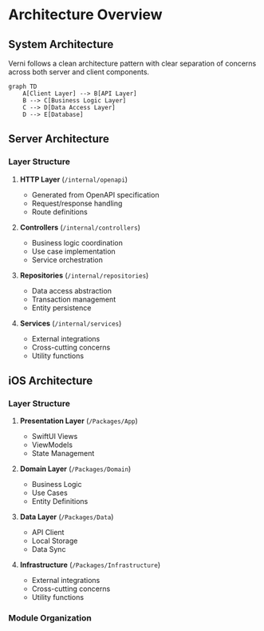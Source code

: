 # Architecture Overview

## System Architecture

Verni follows a clean architecture pattern with clear separation of concerns across both server and client components.

```mermaid
graph TD
    A[Client Layer] --> B[API Layer]
    B --> C[Business Logic Layer]
    C --> D[Data Access Layer]
    D --> E[Database]
```

## Server Architecture

### Layer Structure

1. **HTTP Layer** (`/internal/openapi`)
   - Generated from OpenAPI specification
   - Request/response handling
   - Route definitions

2. **Controllers** (`/internal/controllers`)
   - Business logic coordination
   - Use case implementation
   - Service orchestration

3. **Repositories** (`/internal/repositories`)
   - Data access abstraction
   - Transaction management
   - Entity persistence

4. **Services** (`/internal/services`)
   - External integrations
   - Cross-cutting concerns
   - Utility functions

## iOS Architecture

### Layer Structure

1. **Presentation Layer** (`/Packages/App`)
   - SwiftUI Views
   - ViewModels
   - State Management

2. **Domain Layer** (`/Packages/Domain`)
   - Business Logic
   - Use Cases
   - Entity Definitions

3. **Data Layer**  (`/Packages/Data`)
   - API Client
   - Local Storage
   - Data Sync

4. **Infrastructure** (`/Packages/Infrastructure`)
   - External integrations
   - Cross-cutting concerns
   - Utility functions

### Module Organization 